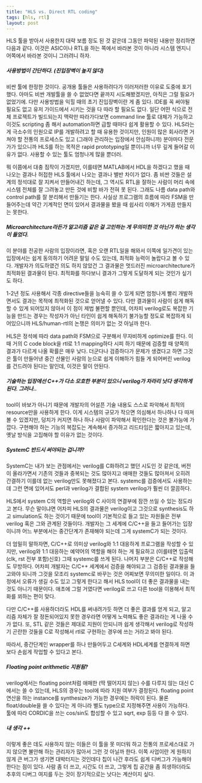 ```yaml
---
title: "HLS vs. Direct RTL coding"
tags: [hls, rtl]
layout: post
---
```


HLS 툴을 받아서 사용한지 대략 보름 정도 된 것 같은데 그동안 파악된 내용만 정리하면 다음과 같다. 이것은 ASIC이나 RTL을 하는 쪽에서 바라본 것이 아니라 시스템 엔지니어쪽에서 바라본 것이니 그러려니 하자. 

##### 사용방법이 간단하다. (진입장벽이 높지 않다)

비싼 툴에 한정한 것이다. 공개용 툴들은 사용하려다가 이러저러한 이유로 도중에 포기했다. 아마도 비싼 개발툴을 쓸 수 없었다면 끝까지 시도해봤겠지만, 아직은 그럴 필요가 없었기에. 다만 사용방법을 익힐 때의 초기 진입장벽이란 게 좀 있다. IDE를 꼭 써야될 필요도 없고 유저 가이드에서 시키는 것을 다 따라 할 필요도 없다. 일단 어떤 식으로 전체 프로젝트가 빌드되는지 맥락만 따라가다보면 command line 툴로 대체가 가능하고 이것도 scripting 좀 해서 automation하면 급할 때마다 쉽게 활용할 수 있다. HLS라는 게 극소수의 인원으로 IP를 개발하려고 할 때 유용한 것이지만, 인원이 많은 회사라면 거쳐야 할 전통의 프로세스도 있고 (그래야 관리하는 입장에서 안심하니까) 분야마다 전문가가 있으니까 HLS를 하는 목적은 rapid prototyping일 뿐이니까 너무 깊게 들어갈 이유가 없다. 사용할 수 있는 툴도 엄청나게 많을 뿐더러.

뭐 이쯤에서 대충 짐작이 가겠지만, 이를테면 MATLAB에서 HDL을 하겠다고 했을 때 나오는 결과나 허접한 HLS 툴에서 나오는 결과나 별반 차이가 없다. 좀 비싼 것들은 설계의 정석대로 잘 지켜서 만들어내긴 하는데, 그 역시도 RTL을 잘하는 사람이 머리 속에 시스템 전체를 잘 그려놓고 만든 것에 비할 바가 전혀 못 된다. 그래도 나름 data path와 control path를 잘 분리해서 만들기는 한다. 사실상 프로그램의 흐름에 따라 FSM을 만들어주는데 약간 기계적인 면이 있어서 결과물을 봤을 때 쉽사리 이해가 가게끔 만들지는 못한다.

##### Microarchitecture라든가 알고리즘 같은 걸 고민하는 게 무의미한 것 아닌가 하는 생각이 들었다.

이 분야를 전공한 사람의 입장이라면, 혹은 오랜 RTL일을 해와서 이쪽에 일가견이 있는 입장에서는 쉽게 동의하기 어려운 말일 수도 있는데, 최적화 능력이 놀랍다고 볼 수 있다. 개발자가 의도하였건 의도 하지 않았건 그 결과물은 멋드러진 microarchitecture가 최적화된 결과물이 된다. 최적화를 하다보니 결과가 그렇게 도달하게 되는 것인가 싶기도 하다. 
    
1-2년 정도 사용해서 각종 directive들을 능숙히 쓸 수 있게 되면 엄청나게 빨리 개발하면서도 결과는 목적에 최적화된 것으로 얻어낼 수 있다. 다만 결과물이 사람이 쉽게 해독할 수 있게 되어있지 않아서 이 점이 제법 불편할 뿐인데, 어차피 verilog로도 복잡한 기능을 만드는 경우는 작성자가 아닌 타인이 쉽게 해독하기 불가능할 정도로 복잡하게 되어있으니까 HLS/human-rtl의 논쟁은 의미가 없는 것 아닐까 한다.

HLS은 정석에 따라 data path와 FSM으로 구분해서 무자비하게 optimize를 한다. 이 때 거의 C code block을 rtl로 1:1 mapping하다 시피 하기 때문에 검증할 때 양쪽의 결과가 다르게 나올 확률은 매우 낮다. 더군다나 검증하다가 문제가 생겼다고 하면 그것은 툴이 만들어낸 중간 산물인 사람의 눈으로 쉽게 이해하가 힘들 게 되어버린 verilog를 건드려야 된다는 말인데, 이것은 말이 안된다. 

##### 기술하는 입장에선 C++가 다소 모호한 부분이 있으니 verilog가 차라리 낫다 생각하게 된다. 그러나..

tool이 바보가 아니기 때문에 개발자의 어설픈 기술 내용도 스스로 파악해서 최적의 resource만을 사용하게 한다. 이게 시스템의 규모가 작으면 의심해서 하나하나 다 따져볼 수 있겠지만, 덩치가 커지면 하나 하나 사람이 파악해서 확인한다는 것은 불가능에 가깝다. 구현해야 하는 기능의 복잡도는 계속해서 증가하고 리드타임은 짧아지고 있는데, 옛날 방식을 고집해야 할 이유가 없는 것이다.

##### SystemC 반드시 써야되는 겁니까?
   
SystemC는 내가 보는 관점에서는 verilog를 C화하려고 했던 시도인 것 같은데, 버전이 올라가면서 기존의 것들과 중복되는 것도 많아지고 애매한 것들도 많아져서 오히려 간결하기 이를데 없는 verilog만도 못해졌다고 본다. systemc를 검증에서도 사용하는데 그런 면에 있어서도 perl과 verilog가 결합된 system verilog가 훨씬 더 깔끔하다.
    
HLS에서 system C의 역할은 verilog와 C 사이의 연결부에 잠깐 쓰일 수 있는 정도라고 본다. 무슨 말이냐면 어차피 HLS의 결과물은 verilog이고 그것으로 synthesis도 하고 simulation도 하는 것이기 때문에 tool이 기본적으로 들고 있는 자원들은 전부 verilog 혹은 그와 관계된 것들이다. 개발자는 그 세계에 C/C++을 들고 들어가는 입장이니까 어느 부분에서는 중간단계가 존재해야 되는데 그게 systemC가 되는 것이다.

더 엄밀히 말하자면, C/C++로 의미상 verilog와 1:1 대응하게 프로그램을 작성할 수 있지만, verilog와 1:1 대응하는 예약어의 역할을 해야 하는 게 필요하고 (이를테면 입출력(clk, rst 전부 포함)신호) 그때 systemc를 쓰게 된다. 나머지 부분은 C/C++로 작성해도 무방하다. 어차피 개발자는 C/C++ 세계에서 검증을 해야되고 그 검증된 결과물을 들고와야 되니까 그것을 모조리 systemc로 바꾸는 것은 어찌보면 무의미한 일이다. 이 과정에서 오류가 생길 수도 있고 그렇게 한다고 해서 HLS tool이 더 좋은 결과물을 내는 것도 아니기 때문이다. 애초에 그럴 거였다면 verilog로 쓰고 다른 tool을 이용해서 최적화를 꾀하는 편이 맞다.

다만 C/C++를 사용하더라도 HDL를 써내려가듯 하면 더 좋은 결과를 얻게 되고, 알고리즘 자체가 잘 정돈되어있지 못한 경우라면 어떻게 노력해도 좋은 결과라는 게 나올 수가 없다. 또, STL 같은 것들은 제대로 지원이 안되니까 쉽게 생각해서 verilog로 작성하기 곤란한 것들을 C로 작성해서 rtl로 구현하는 경우에 쓰는 거라고 봐야 된다.

따라서, 중간단계인 wrapper를 하나 만들어두고 C세계와 HDL세계를 연결하게 하면 보다 손쉽게 작업할 수 있다고 본다.

##### Floating point arithmetic 지원됨?

verilog에서는 floating point처럼 애매한 (딱 떨어지지 않는) 수를 다루지 않는 대신 C에서는 쓸 수 있는데, HLS의 경우는 tool에 따라 지원 여부가 결정된다. floating point 연산을 하는 instance를 synthesize가 가능한 경우에는 허락이 된다. 물론 float/double을 쓸 수 있다는 게 아니라 별도 type으로 지정해주면 사용이 가능하다. 툴에 따라 CORDIC을 쓰는 cos/sin도 합성할 수 있고 sqrt, exp 등등 다 쓸 수 있다. 

##### 내 생각 ++

이렇게 좋은 데도 사용하지 않는 이들은 이 툴을 못 미더워 하고 전통의 프로세스대로 가지 않으면 불안해 하는 관리자가 많아서 그런 것 아닐까 한다. 이쪽 사업이란 게 원하지 않게 큰 버그가 생기면 대박터지는 것인데다 칩이 나간 후라도 쉽게 디버그가 가능해야 한다는 점이 있다. 사람 좀 더 쓰고, 시간도 더 쓰고, 그렇게 칩 공간을 좀 희생하더라도 추후의 디버그 여지를 두는 것이 장기적으로는 낫다는 계산이지 싶다. 